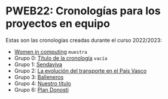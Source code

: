 # PWEB22: Cronologías para los proyectos en equipo

Estas son las cronologías creadas durante el curso 2022/2023:

- [Women in computing](women-computing) `muestra`
- Grupo 0: [Título de la cronología](grupo0) `vacía`
- Grupo 1: [Sendaviva](grupo1)
- Grupo 2: [La evolución del transporte en el País Vasco](grupo2)
- Grupo 3: [Balleneros](grupo3)
- Grupo 4: [Nuestro título](grupo4)
- Grupo 6: [Plan Donosti](grupo6)
